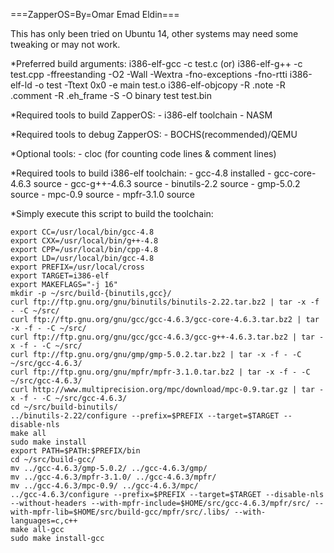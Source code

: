 ===ZapperOS=By=Omar Emad Eldin===

This has only been tried on Ubuntu 14, other systems may need some tweaking or may not work.

*Preferred build arguments:
	i386-elf-gcc -c test.c (or) i386-elf-g++ -c test.cpp -ffreestanding -O2 -Wall -Wextra -fno-exceptions -fno-rtti
	i386-elf-ld -o test -Ttext 0x0 -e main test.o
	i386-elf-objcopy -R .note -R .comment -R .eh_frame -S -O binary test test.bin

*Required tools to build ZapperOS:
	- i386-elf toolchain
	- NASM

*Required tools to debug ZapperOS:
	- BOCHS(recommended)/QEMU

*Optional tools:
	- cloc (for counting code lines & comment lines)

*Required tools to build i386-elf toolchain:
	- gcc-4.8			installed
	- gcc-core-4.6.3 	source
	- gcc-g++-4.6.3		source
	- binutils-2.2 		source
	- gmp-5.0.2 		source
	- mpc-0.9 			source
	- mpfr-3.1.0 		source

*Simply execute this script to build the toolchain:

	export CC=/usr/local/bin/gcc-4.8
 	export CXX=/usr/local/bin/g++-4.8
	export CPP=/usr/local/bin/cpp-4.8
	export LD=/usr/local/bin/gcc-4.8
	export PREFIX=/usr/local/cross
	export TARGET=i386-elf
	export MAKEFLAGS="-j 16"
	mkdir -p ~/src/build-{binutils,gcc}/
	curl ftp://ftp.gnu.org/gnu/binutils/binutils-2.22.tar.bz2 | tar -x -f - -C ~/src/
	curl ftp://ftp.gnu.org/gnu/gcc/gcc-4.6.3/gcc-core-4.6.3.tar.bz2 | tar -x -f - -C ~/src/
	curl ftp://ftp.gnu.org/gnu/gcc/gcc-4.6.3/gcc-g++-4.6.3.tar.bz2 | tar -x -f - -C ~/src/
	curl ftp://ftp.gnu.org/gnu/gmp/gmp-5.0.2.tar.bz2 | tar -x -f - -C ~/src/gcc-4.6.3/
	curl ftp://ftp.gnu.org/gnu/mpfr/mpfr-3.1.0.tar.bz2 | tar -x -f - -C ~/src/gcc-4.6.3/
	curl http://www.multiprecision.org/mpc/download/mpc-0.9.tar.gz | tar -x -f - -C ~/src/gcc-4.6.3/
	cd ~/src/build-binutils/
	../binutils-2.22/configure --prefix=$PREFIX --target=$TARGET --disable-nls
	make all
	sudo make install
	export PATH=$PATH:$PREFIX/bin
	cd ~/src/build-gcc/
	mv ../gcc-4.6.3/gmp-5.0.2/ ../gcc-4.6.3/gmp/
	mv ../gcc-4.6.3/mpfr-3.1.0/ ../gcc-4.6.3/mpfr/
	mv ../gcc-4.6.3/mpc-0.9/ ../gcc-4.6.3/mpc/
	../gcc-4.6.3/configure --prefix=$PREFIX --target=$TARGET --disable-nls --without-headers --with-mpfr-include=$HOME/src/gcc-4.6.3/mpfr/src/ --with-mpfr-lib=$HOME/src/build-gcc/mpfr/src/.libs/ --with-languages=c,c++
	make all-gcc
	sudo make install-gcc